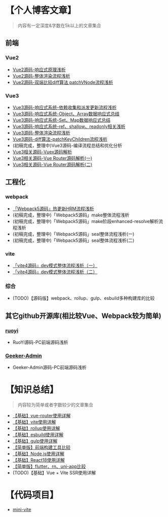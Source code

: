 # 【个人博客文章】
> 内容有一定深度&字数在5k以上的文章集合
## 前端
### Vue2
- [Vue2源码-响应式原理浅析](https://juejin.cn/post/7179389498860503099)
- [Vue2源码-整体渲染流程浅析](https://juejin.cn/post/7179782616776704060)
- [Vue2源码-双端比较diff算法 patchVNode流程浅析](https://juejin.cn/post/7179469444945543229)

### Vue3
- [Vue3源码-响应式系统-依赖收集和派发更新流程浅析](https://juejin.cn/post/7177613948907159607)
- [Vue3源码-响应式系统-Object、Array数据响应式总结](https://juejin.cn/post/7176490314419421239)
- [Vue3源码-响应式系统-Set、Map数据响应式总结](https://juejin.cn/post/7176681565051682873)
- [Vue3源码-响应式系统-ref、shallow、readonly相关浅析](https://juejin.cn/post/7177178450287919162)
- [Vue3源码-整体渲染流程浅析](https://juejin.cn/post/7179851550943084603)
- [Vue3源码-diff算法-patchKeyChildren流程浅析](https://juejin.cn/post/7179469444945543229)
- (初稿完成，整理中)Vue3源码-编译流程总结和优化分析
- [Vue3相关源码-Vuex源码解析](https://segmentfault.com/a/1190000043686292)
- [Vue3相关源码-Vue Router源码解析(一)](https://juejin.cn/post/7215967109184503864)
- [Vue3相关源码-Vue Router源码解析(二)](https://juejin.cn/post/7215967453931077692)

## 工程化
### webpack
- [「Webpack5源码」热更新HRM流程浅析](https://juejin.cn/post/7182087193958023226)
- (初稿完成，整理中)「Webpack5源码」make整体流程浅析
- (初稿完成，整理中)「Webpack5源码」make阶段enhanced-resolve解析流程浅析
- (初稿完成，整理中)「Webpack5源码」seal整体流程浅析(一)
- (初稿完成，整理中)「Webpack5源码」seal整体流程浅析(二)

### vite
- [「vite4源码」dev模式整体流程浅析（一）](https://segmentfault.com/a/1190000043673403)
- [「vite4源码」dev模式整体流程浅析（二）](https://segmentfault.com/a/1190000043674823)

### 综合
- (TODO)【源码版】webpack、rollup、gulp、esbuild多种构建库的比较

## 其它github开源库(相比较Vue、Webpack较为简单)
### [ruoyi](https://github.com/yangzongzhuan/RuoYi-Vue3)
- RuoYi源码-PC前端源码浅析

### [Geeker-Admin](https://github.com/HalseySpicy/Geeker-Admin)
- Geeker-Admin源码-PC前端源码浅析

# 【知识总结】
> 内容较为简单或者字数较少的文章集合
- [【基础】vue-router使用详解](https://github.com/wbccb/blog/issues/5)
- [【基础】vite使用详解](https://github.com/wbccb/blog/issues/6)
- [【基础】rollup使用详解](https://github.com/wbccb/blog/issues/7)
- [【基础】esbuild使用详解](https://github.com/wbccb/blog/issues/8)
- [【基础】gulp使用详解](https://github.com/wbccb/blog/issues/9)
- [【简单版】前端构建工具比较](https://github.com/wbccb/blog/issues/12)
- [【基础】Node.js使用详解](https://github.com/wbccb/blog/issues/11)
- [【基础】React18使用详解](https://github.com/wbccb/blog/issues/13)
- [【简单版】flutter、rn、uni-app比较](https://github.com/wbccb/blog/issues/14)
- (TODO)【基础】Vue + Vite SSR使用详解


# 【代码项目】
- [mini-vite](https://github.com/wbccb/mini-vite)
